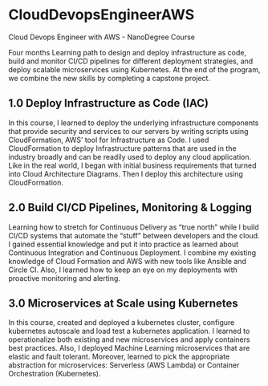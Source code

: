 # CloudDevopsEngineerAWS
Cloud Devops Engineer with AWS - NanoDegree Course

Four months Learning path to design and deploy infrastructure as code, build and monitor CI/CD pipelines for different deployment strategies, and deploy scalable microservices using Kubernetes. At the end of the program, we combine the new skills by completing a capstone project.

## 1.0 Deploy Infrastructure as Code (IAC)

In this course, I learned to deploy the underlying infrastructure components that provide security and services to our servers by writing scripts using CloudFormation, AWS’ tool for Infrastructure as Code. I used CloudFormation to deploy Infrastructure patterns that are used in the industry broadly and can be readily used to deploy any cloud application. Like in the real world, I began with initial business requirements that turned into Cloud Architecture Diagrams. Then I deploy this architecture using CloudFormation. 

## 2.0 Build CI/CD Pipelines, Monitoring & Logging

Learning how to stretch for Continuous Delivery as “true north” while I build CI/CD systems that automate the “stuff” between developers and the cloud. I gained essential knowledge and put it into practice as learned about Continuous Integration and Continuous Deployment. I combine my existing knowledge of Cloud Formation and AWS with new tools like Ansible and Circle CI. Also, I learned how to keep an eye on my deployments with proactive monitoring and alerting.

## 3.0 Microservices at Scale using Kubernetes

In this course, created and deployed a kubernetes cluster, configure kubernetes autoscale and load test a kubernetes application. I learned to operationalize both existing and new microservices and apply containers best practices. Also, I deployed Machine Learning microservices that are elastic and fault tolerant. Moreover, learned to pick the appropriate abstraction for microservices: Serverless (AWS Lambda) or Container Orchestration (Kubernetes). 
